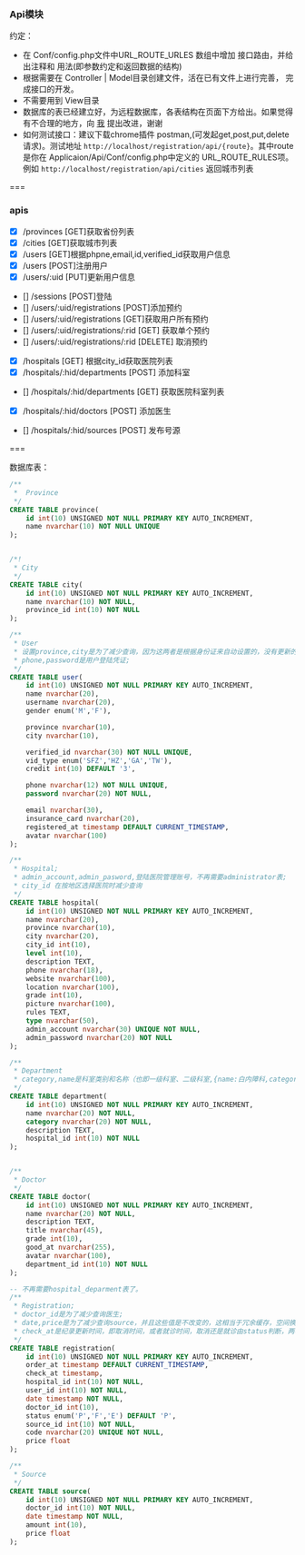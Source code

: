 ### Api模块

约定：
- 在 Conf/config.php文件中URL_ROUTE_URLES 数组中增加 接口路由，并给出注释和 用法(即参数约定和返回数据的结构)
- 根据需要在 Controller | Model目录创建文件，活在已有文件上进行完善， 完成接口的开发。
- 不需要用到 View目录
- 数据库的表已经建立好，为远程数据库，各表结构在页面下方给出。如果觉得有不合理的地方，向 [我](mailto:i.dragonxx@icloud.com) 提出改进，谢谢
- 如何测试接口：建议下载chrome插件 postman,(可发起get,post,put,delete请求)。测试地址 `http://localhost/registration/api/{route}`。其中route是你在 Applicaion/Api/Conf/config.php中定义的 URL_ROUTE_RULES项。例如 `http://localhost/registration/api/cities`  返回城市列表

===

### apis
- [x] /provinces [GET]获取省份列表
- [x] /cities [GET]获取城市列表
- [x] /users [GET]根据phpne,email,id,verified_id获取用户信息
- [x] /users [POST]注册用户
- [x] /users/:uid [PUT]更新用户信息
- [] /sessions [POST]登陆
- [] /users/:uid/registrations [POST]添加预约
- [] /users/:uid/registrations [GET]获取用户所有预约
- [] /users/:uid/registrations/:rid [GET] 获取单个预约
- [] /users/:uid/registrations/:rid [DELETE] 取消预约
- [x] /hospitals [GET] 根据city_id获取医院列表
- [x] /hospitals/:hid/departments [POST] 添加科室
- [] /hospitals/:hid/departments [GET] 获取医院科室列表
- [x] /hospitals/:hid/doctors [POST] 添加医生
- [] /hospitals/:hid/sources [POST] 发布号源


===


数据库表：
```sql
/**
 *  Province
 */
CREATE TABLE province(
    id int(10) UNSIGNED NOT NULL PRIMARY KEY AUTO_INCREMENT,
    name nvarchar(10) NOT NULL UNIQUE 
);


/*!
 * City
 */
CREATE TABLE city(
    id int(10) UNSIGNED NOT NULL PRIMARY KEY AUTO_INCREMENT,
    name nvarchar(10) NOT NULL,
    province_id int(10) NOT NULL
);

/**
 * User
 * 设置province,city是为了减少查询，因为这两者是根据身份证来自动设置的，没有更新的需求;
 * phone,password是用户登陆凭证;
 */
CREATE TABLE user(
    id int(10) UNSIGNED NOT NULL PRIMARY KEY AUTO_INCREMENT,
    name nvarchar(20),
    username nvarchar(20),
    gender enum('M','F'),

    province nvarchar(10),
    city nvarchar(10),

    verified_id nvarchar(30) NOT NULL UNIQUE,
    vid_type enum('SFZ','HZ','GA','TW'),
    credit int(10) DEFAULT '3',

    phone nvarchar(12) NOT NULL UNIQUE,
    password nvarchar(20) NOT NULL,

    email nvarchar(30),
    insurance_card nvarchar(20),
    registered_at timestamp DEFAULT CURRENT_TIMESTAMP,
    avatar nvarchar(100)
);

/**
 * Hospital;
 * admin_account,admin_pasword,登陆医院管理账号，不再需要administrator表;
 * city_id 在按地区选择医院时减少查询
 */
CREATE TABLE hospital(
    id int(10) UNSIGNED NOT NULL PRIMARY KEY AUTO_INCREMENT,
    name nvarchar(20),
    province nvarchar(10),
    city nvarchar(20),
    city_id int(10),
    level int(10),
    description TEXT,
    phone nvarchar(18),
    website nvarchar(100),
    location nvarchar(100),
    grade int(10),
    picture nvarchar(100),
    rules TEXT,
    type nvarchar(50),
    admin_account nvarchar(30) UNIQUE NOT NULL, 
    admin_password nvarchar(20) NOT NULL
);

/**
 * Department
 * category,name是科室类别和名称（也即一级科室、二级科室,{name:白内障科,category:眼科}）
 */
CREATE TABLE department(
    id int(10) UNSIGNED NOT NULL PRIMARY KEY AUTO_INCREMENT,
    name nvarchar(20) NOT NULL,
    category nvarchar(20) NOT NULL,
    description TEXT,
    hospital_id int(10) NOT NULL
);


/**
 * Doctor
 */
CREATE TABLE doctor(
    id int(10) UNSIGNED NOT NULL PRIMARY KEY AUTO_INCREMENT,
    name nvarchar(20) NOT NULL,
    description TEXT,
    title nvarchar(45),
    grade int(10),
    good_at nvarchar(255),
    avatar nvarchar(100),
    department_id int(10) NOT NULL
);

-- 不再需要hospital_deparment表了。
/**
 * Registration;
 * doctor_id是为了减少查询医生;
 * date,price是为了减少查询source，并且这些值是不改变的，这相当于冗余缓存，空间换时间
 * check_at是纪录更新时间，即取消时间，或者就诊时间，取消还是就诊由status判断，两者结合可提供明确信息
 */
CREATE TABLE registration(
    id int(10) UNSIGNED NOT NULL PRIMARY KEY AUTO_INCREMENT,
    order_at timestamp DEFAULT CURRENT_TIMESTAMP,
    check_at timestamp,
    hospital_id int(10) NOT NULL,
    user_id int(10) NOT NULL,
    date timestamp NOT NULL,
    doctor_id int(10),
    status enum('P','F','E') DEFAULT 'P',
    source_id int(10) NOT NULL,
    code nvarchar(20) UNIQUE NOT NULL,
    price float
);

/**
 * Source
 */
CREATE TABLE source(
    id int(10) UNSIGNED NOT NULL PRIMARY KEY AUTO_INCREMENT,
    doctor_id int(10) NOT NULL,
    date timestamp NOT NULL,
    amount int(10),
    price float
);
```